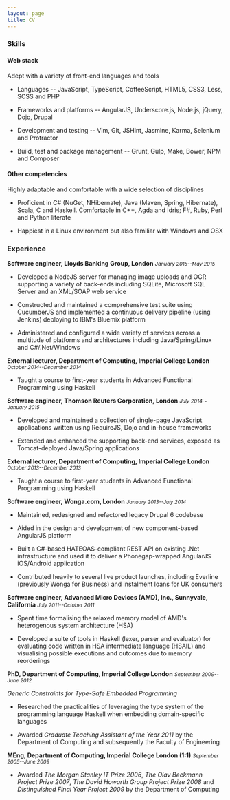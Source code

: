 ```yaml
---
layout: page
title: CV
---
```


### Skills

#### Web stack

Adept with a variety of front-end languages and tools

* Languages -- JavaScript, TypeScript, CoffeeScript,
  HTML5, CSS3, Less, SCSS and PHP

* Frameworks and platforms -- AngularJS, Underscore.js, Node.js,
  jQuery, Dojo, Drupal

* Development and testing -- Vim, Git, JSHint, Jasmine, Karma,
  Selenium and Protractor

* Build, test and package management -- Grunt, Gulp, Make,
  Bower, NPM and Composer

#### Other competencies

Highly adaptable and comfortable with a wide selection of disciplines

* Proficient in C\# (NuGet, NHibernate), Java (Maven, Spring,
  Hibernate), Scala, C and Haskell.  Comfortable in C++, Agda and Idris; F\#, Ruby,
  Perl and Python literate

* Happiest in a Linux environment but also familiar with Windows and OSX

### Experience

**Software engineer, Lloyds Banking Group, London**
<small>*January 2015--May 2015*</small>

* Developed a NodeJS server for managing image uploads and OCR supporting a
  variety of back-ends including SQLite, Microsoft SQL Server and an XML/SOAP
  web service

* Constructed and maintained a comprehensive test suite using CucumberJS and
  implemented a continuous delivery pipeline (using Jenkins) deploying to IBM's
  Bluemix platform

* Administered and configured a wide variety of services across a multitude of
  platforms and architectures including Java/Spring/Linux and C#/.Net/Windows

**External lecturer, Department of Computing, Imperial College London**
<small>*October 2014--December 2014*</small>

* Taught a course to first-year students in Advanced Functional
  Programming using Haskell

**Software engineer, Thomson Reuters Corporation, London**
<small>*July 2014--January 2015*</small>

* Developed and maintained a collection of single-page JavaScript
  applications written using RequireJS, Dojo and in-house frameworks

* Extended and enhanced the supporting back-end services, exposed as
  Tomcat-deployed Java/Spring applications

**External lecturer, Department of Computing, Imperial College London**
<small>*October 2013--December 2013*</small>

* Taught a course to first-year students in Advanced Functional
  Programming using Haskell

**Software engineer, Wonga.com, London**
<small>*January 2013--July 2014*</small>

* Maintained, redesigned and refactored legacy Drupal 6 codebase

* Aided in the design and development of new component-based AngularJS
  platform

* Built a C\#-based HATEOAS-compliant REST API on existing .Net
  infrastructure and used it to deliver a Phonegap-wrapped AngularJS
  iOS/Android application

* Contributed heavily to several live product launches, including
  Everline (previously Wonga for Business) and instalment loans for
  UK consumers

**Software engineer, Advanced Micro Devices (AMD), Inc., Sunnyvale,
California**
<small>*July 2011--October 2011*</small>

* Spent time formalising the relaxed memory model of AMD's heterogenous system
  architecture (HSA)

* Developed a suite of tools in Haskell (lexer, parser and evaluator) for
  evaluating code written in HSA intermediate language (HSAIL) and visualising
  possible executions and outcomes due to memory reorderings

**PhD, Department of Computing, Imperial College London**
<small>*September 2009--June 2012*</small>

*Generic Constraints for Type-Safe Embedded Programming*

* Researched the practicalities of leveraging the type system of the
  programming language Haskell when embedding domain-specific languages

* Awarded *Graduate Teaching Assistant of the Year 2011* by the
  Department of Computing and subsequently the Faculty of Engineering

**MEng, Department of Computing, Imperial College London (1:1)**
<small>*September 2005--June 2009*</small>

* Awarded *The Morgan Stanley IT Prize 2006*, *The Olav
  Beckmann Project Prize 2007*, *The David Howarth Group Project
  Prize 2008* and *Distinguished Final Year Project 2009* by the
  Department of Computing
